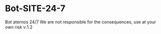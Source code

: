 # Bot-SITE-24-7
Bot aternos 24/7 
We are not responsible for the consequences, use at your own risk
v:1.2

